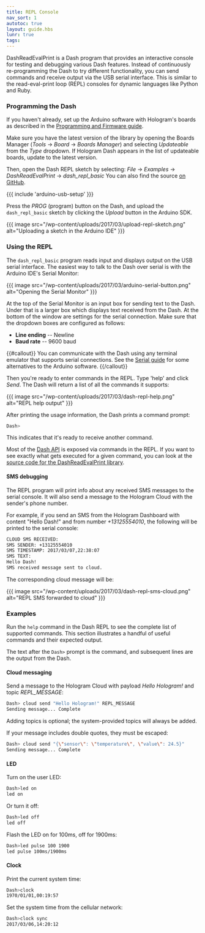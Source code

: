 ```yaml
---
title: REPL Console
nav_sort: 1
autotoc: true
layout: guide.hbs
lunr: true
tags:
---
```


DashReadEvalPrint is a Dash program that provides an interactive console for
testing and debugging various Dash features. Instead of continuously
re-programming the Dash to try different functionality, you can send commands and receive
output via the USB serial interface. This is similar to the read-eval-print loop (REPL)
consoles for dynamic languages like Python and Ruby.

### Programming the Dash

If you haven't already, set up the Arduino software with Hologram's boards as
described in the [Programming and Firmware
guide](/docs/guide/dash/programming-and-firmware).

Make sure you have the latest version of the library by opening the Boards
Manager (*Tools* -> *Board* -> *Boards Manager*) and selecting *Updateable* from
the *Type* dropdown. If Hologram Dash appears in the list of updateable boards,
update to the latest version.

Then, open the Dash REPL sketch by selecting: 
*File* -> *Examples* -> *DashReadEvalPrint* -> *dash_repl_basic*
You can also find the source [on
GitHub](https://github.com/hologram-io/hologram-dash-arduino-integration/blob/master/konektdash/libraries/DashReadEvalPrint/examples/dash_repl_basic/dash_repl_basic.ino).

{{{ include 'arduino-usb-setup' }}}

Press the *PROG* (program) button on the Dash, and upload the
`dash_repl_basic` sketch by clicking the *Upload* button in the Arduino SDK.

{{{ image src="/wp-content/uploads/2017/03/upload-repl-sketch.png"
    alt="Uploading a sketch in the Arduino IDE" }}}

### Using the REPL

The `dash_repl_basic` program reads input and displays output on the USB serial interface.
The easiest way to talk to the Dash over serial is with the Arduino IDE's Serial Monitor:

{{{ image src="/wp-content/uploads/2017/03/arduino-serial-button.png"
    alt="Opening the Serial Monitor" }}}

At the top of the Serial Monitor is an input box for sending text to the Dash.
Under that is a larger box which displays text received from the Dash. At the
bottom of the window are settings for the serial connection. Make sure
that the dropdown boxes are configured as follows:

* **Line ending** -- Newline
* **Baud rate** -- 9600 baud

{{#callout}}
You can communicate with the Dash using any terminal emulator that supports
serial connections. See the [Serial guide](/docs/guide/dash/serial/) for some
alternatives to the Arduino software.
{{/callout}}

Then you're ready to enter commands in the REPL. Type 'help' and click *Send*.
The Dash will return a list of all the commands it supports:

{{{ image src="/wp-content/uploads/2017/03/dash-repl-help.png"
    alt="REPL help output" }}}

After printing the usage information, the Dash prints a command prompt:

```bash
Dash>
```

This indicates that it's ready to receive another command.

Most of the [Dash API](/docs/reference/dash/api/) is exposed via commands in the
REPL. If you want to see exactly what gets executed for a given command, you can
look at the [source code for the DashReadEvalPrint
library](https://github.com/hologram-io/hologram-dash-arduino-integration/blob/master/konektdash/libraries/DashReadEvalPrint/src/DashReadEvalPrint.cpp).

#### SMS debugging

The REPL program will print info about any received SMS messages to the serial
console. It will also send a message to the Hologram Cloud with the sender's
phone number.

For example, if you send an SMS from the Hologram Dashboard with content
"Hello Dash!" and from number *+13125554010*, the following will be printed to
the serial console:

```bash
CLOUD SMS RECEIVED:
SMS SENDER: +13125554010
SMS TIMESTAMP: 2017/03/07,22:38:07
SMS TEXT:
Hello Dash!
SMS received message sent to cloud.
```

The corresponding cloud message will be:

{{{ image src="/wp-content/uploads/2017/03/dash-repl-sms-cloud.png"
    alt="REPL SMS forwarded to cloud" }}}

### Examples

Run the `help` command in the Dash REPL to see the complete list of supported
commands. This section illustrates a handful of useful commands and their
expected output.

The text after the `Dash>` prompt is the command, and subsequent lines are the
output from the Dash.

#### Cloud messaging

Send a message to the Hologram Cloud with payload *Hello Hologram!* and topic
*REPL_MESSAGE*:

```bash
Dash> cloud send "Hello Hologram!" REPL_MESSAGE
Sending message... Complete
```

Adding topics is optional; the system-provided topics will always be added.

If your message includes double quotes, they must be escaped:

```bash
Dash> cloud send "{\"sensor\": \"temperature\", \"value\": 24.5}"
Sending message... Complete
```

#### LED

Turn on the user LED:

```bash
Dash>led on
led on
```

Or turn it off:

```bash
Dash>led off
led off
```

Flash the LED on for 100ms, off for 1900ms:

```bash
Dash>led pulse 100 1900
led pulse 100ms/1900ms
```

#### Clock

Print the current system time:

```bash
Dash>clock
1970/01/01,00:19:57
```

Set the system time from the cellular network:

```bash
Dash>clock sync
2017/03/06,14:20:12
```

